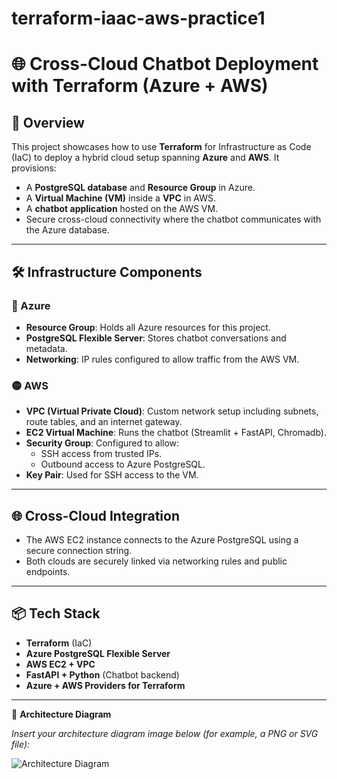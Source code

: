 # terraform-iaac-aws-practice1

# 🌐 Cross-Cloud Chatbot Deployment with Terraform (Azure + AWS)

## 🚀 Overview

This project showcases how to use **Terraform** for Infrastructure as Code (IaC) to deploy a hybrid cloud setup spanning **Azure** and **AWS**. It provisions:

- A **PostgreSQL database** and **Resource Group** in Azure.
- A **Virtual Machine (VM)** inside a **VPC** in AWS.
- A **chatbot application** hosted on the AWS VM.
- Secure cross-cloud connectivity where the chatbot communicates with the Azure database.

---

## 🛠️ Infrastructure Components

### 🔵 Azure
- **Resource Group**: Holds all Azure resources for this project.
- **PostgreSQL Flexible Server**: Stores chatbot conversations and metadata.
- **Networking**: IP rules configured to allow traffic from the AWS VM.

### 🟡 AWS
- **VPC (Virtual Private Cloud)**: Custom network setup including subnets, route tables, and an internet gateway.
- **EC2 Virtual Machine**: Runs the chatbot (Streamlit + FastAPI, Chromadb).
- **Security Group**: Configured to allow:
  - SSH access from trusted IPs.
  - Outbound access to Azure PostgreSQL.
- **Key Pair**: Used for SSH access to the VM.

---

## 🌐 Cross-Cloud Integration

- The AWS EC2 instance connects to the Azure PostgreSQL using a secure connection string.
- Both clouds are securely linked via networking rules and public endpoints.

---

## 📦 Tech Stack

- **Terraform** (IaC)
- **Azure PostgreSQL Flexible Server**
- **AWS EC2 + VPC**
- **FastAPI + Python** (Chatbot backend)
- **Azure + AWS Providers for Terraform**

---

📌 **Architecture Diagram**

*Insert your architecture diagram image below (for example, a PNG or SVG file):*

![Architecture Diagram](path/to/your/image.png)

